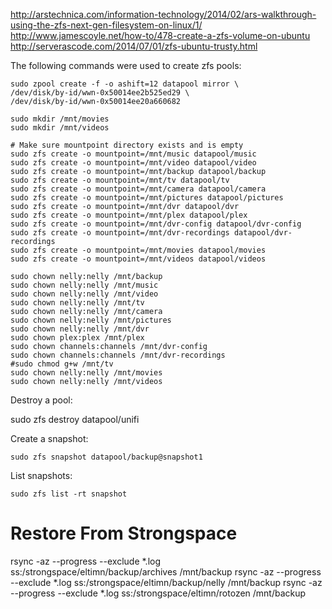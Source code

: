 http://arstechnica.com/information-technology/2014/02/ars-walkthrough-using-the-zfs-next-gen-filesystem-on-linux/1/
http://www.jamescoyle.net/how-to/478-create-a-zfs-volume-on-ubuntu
http://serverascode.com/2014/07/01/zfs-ubuntu-trusty.html

The following commands were used to create zfs pools:

    sudo zpool create -f -o ashift=12 datapool mirror \
    /dev/disk/by-id/wwn-0x50014ee2b525ed29 \
    /dev/disk/by-id/wwn-0x50014ee20a660682

    sudo mkdir /mnt/movies
    sudo mkdir /mnt/videos

    # Make sure mountpoint directory exists and is empty
    sudo zfs create -o mountpoint=/mnt/music datapool/music
    sudo zfs create -o mountpoint=/mnt/video datapool/video
    sudo zfs create -o mountpoint=/mnt/backup datapool/backup
    sudo zfs create -o mountpoint=/mnt/tv datapool/tv
    sudo zfs create -o mountpoint=/mnt/camera datapool/camera
    sudo zfs create -o mountpoint=/mnt/pictures datapool/pictures
    sudo zfs create -o mountpoint=/mnt/dvr datapool/dvr
    sudo zfs create -o mountpoint=/mnt/plex datapool/plex
    sudo zfs create -o mountpoint=/mnt/dvr-config datapool/dvr-config
    sudo zfs create -o mountpoint=/mnt/dvr-recordings datapool/dvr-recordings
    sudo zfs create -o mountpoint=/mnt/movies datapool/movies
    sudo zfs create -o mountpoint=/mnt/videos datapool/videos

    sudo chown nelly:nelly /mnt/backup
    sudo chown nelly:nelly /mnt/music
    sudo chown nelly:nelly /mnt/video
    sudo chown nelly:nelly /mnt/tv
    sudo chown nelly:nelly /mnt/camera
    sudo chown nelly:nelly /mnt/pictures
    sudo chown nelly:nelly /mnt/dvr
    sudo chown plex:plex /mnt/plex
    sudo chown channels:channels /mnt/dvr-config
    sudo chown channels:channels /mnt/dvr-recordings
    #sudo chmod g+w /mnt/tv
    sudo chown nelly:nelly /mnt/movies
    sudo chown nelly:nelly /mnt/videos

Destroy a pool:

  sudo zfs destroy datapool/unifi

Create a snapshot:

    sudo zfs snapshot datapool/backup@snapshot1

List snapshots:

    sudo zfs list -rt snapshot

Restore From Strongspace
========================
rsync -az --progress --exclude *.log ss:/strongspace/eltimn/backup/archives /mnt/backup
rsync -az --progress --exclude *.log ss:/strongspace/eltimn/backup/nelly /mnt/backup
rsync -az --progress --exclude *.log ss:/strongspace/eltimn/rotozen /mnt/backup

